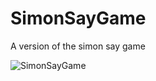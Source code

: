 # SimonSayGame
A version of the simon say game 

![SimonSayGame](https://user-images.githubusercontent.com/59884347/93812239-832a8400-fc7b-11ea-9c18-e28e7feeef1e.gif)
